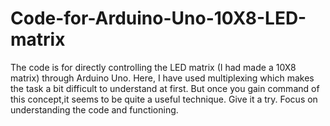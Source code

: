# Code-for-Arduino-Uno-10X8-LED-matrix
The code is for directly controlling the LED matrix (I had made a 10X8 matrix) through Arduino Uno. Here, I have used multiplexing which makes the task a bit difficult to understand at first. But once you gain command of this concept,it seems to be quite a useful technique. Give it a try. Focus on understanding the code and functioning.
